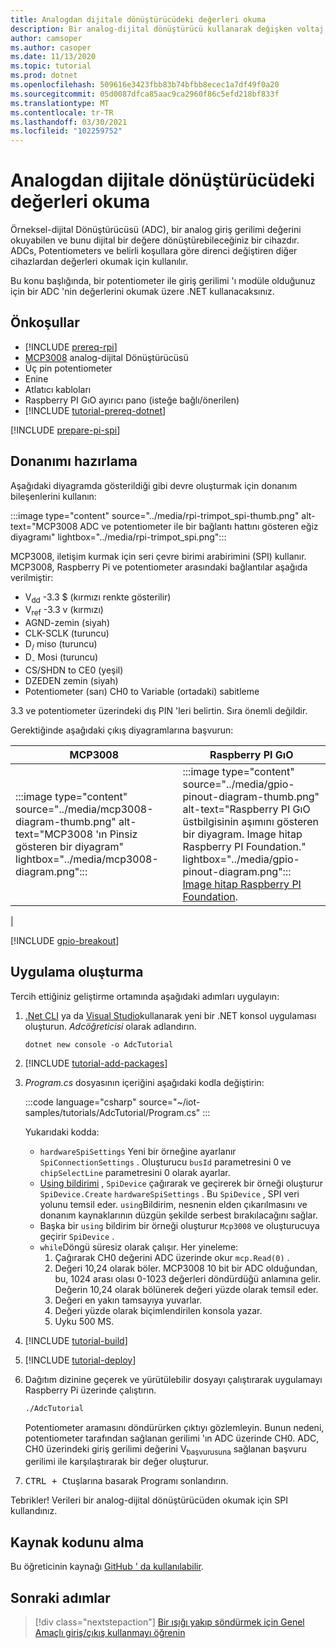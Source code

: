```yaml
---
title: Analogdan dijitale dönüştürücüdeki değerleri okuma
description: Bir analog-dijital dönüştürücü kullanarak değişken voltaj değerlerini okumayı öğrenin.
author: camsoper
ms.author: casoper
ms.date: 11/13/2020
ms.topic: tutorial
ms.prod: dotnet
ms.openlocfilehash: 509616e3423fbb83b74bfbb8ecec1a7df49f0a20
ms.sourcegitcommit: 05d0087dfca85aac9ca2960f86c5efd218bf833f
ms.translationtype: MT
ms.contentlocale: tr-TR
ms.lasthandoff: 03/30/2021
ms.locfileid: "102259752"
---
```

<!--markdownlint-disable DOCSMD011 -->
# <a name="read-values-from-an-analog-to-digital-converter"></a>Analogdan dijitale dönüştürücüdeki değerleri okuma

Örneksel-dijital Dönüştürücüsü (ADC), bir analog giriş gerilimi değerini okuyabilen ve bunu dijital bir değere dönüştürebileceğiniz bir cihazdır. ADCs, Potentiometers ve belirli koşullara göre direnci değiştiren diğer cihazlardan değerleri okumak için kullanılır.

Bu konu başlığında, bir potentiometer ile giriş gerilimi 'ı modüle olduğunuz için bir ADC 'nin değerlerini okumak üzere .NET kullanacaksınız.

## <a name="prerequisites"></a>Önkoşullar

- [!INCLUDE [prereq-rpi](../includes/prereq-rpi.md)]
- [MCP3008](https://www.microchip.com/wwwproducts/MCP3008) analog-dijital Dönüştürücüsü
- Üç pin potentiometer
- Enine
- Atlatıcı kabloları
- Raspberry PI GıO ayırıcı pano (isteğe bağlı/önerilen)
- [!INCLUDE [tutorial-prereq-dotnet](../includes/tutorial-prereq-dotnet.md)]

[!INCLUDE [prepare-pi-spi](../includes/prepare-pi-spi.md)]

## <a name="prepare-the-hardware"></a>Donanımı hazırlama

Aşağıdaki diyagramda gösterildiği gibi devre oluşturmak için donanım bileşenlerini kullanın:

:::image type="content" source="../media/rpi-trimpot_spi-thumb.png" alt-text="MCP3008 ADC ve potentiometer ile bir bağlantı hattını gösteren eğiz diyagramı" lightbox="../media/rpi-trimpot_spi.png":::

MCP3008, iletişim kurmak için seri çevre birimi arabirimini (SPI) kullanır. MCP3008, Raspberry Pi ve potentiometer arasındaki bağlantılar aşağıda verilmiştir:

- V<sub>dd</sub> -3.3 $ (kırmızı renkte gösterilir)
- V<sub>ref</sub> -3.3 v (kırmızı)
- AGND-zemin (siyah)
- CLK-SCLK (turuncu)
- D<sub>/</sub> miso (turuncu)
- D<sub>-</sub> Mosi (turuncu)
- CS/SHDN to CE0 (yeşil)
- DZEDEN zemin (siyah)
- Potentiometer (sarı) CH0 to Variable (ortadaki) sabitleme

3.3 ve potentiometer üzerindeki dış PIN 'leri belirtin. Sıra önemli değildir.

Gerektiğinde aşağıdaki çıkış diyagramlarına başvurun:

| MCP3008  | Raspberry PI GıO |
|----------|-------------------|
| :::image type="content" source="../media/mcp3008-diagram-thumb.png" alt-text="MCP3008 'ın Pinsiz gösteren bir diyagram" lightbox="../media/mcp3008-diagram.png"::: | :::image type="content" source="../media/gpio-pinout-diagram-thumb.png" alt-text="Raspberry PI GıO üstbilgisinin aşımını gösteren bir diyagram. Image hitap Raspberry PI Foundation." lightbox="../media/gpio-pinout-diagram.png":::<br />[Image hitap Raspberry PI Foundation](https://www.raspberrypi.org/documentation/usage/gpio/).
 |

[!INCLUDE [gpio-breakout](../includes/gpio-breakout.md)]

## <a name="create-the-app"></a>Uygulama oluşturma

Tercih ettiğiniz geliştirme ortamında aşağıdaki adımları uygulayın:

1. [.Net CLI](../../core/tools/dotnet-new.md) ya da [Visual Studio](../../core/tutorials/with-visual-studio.md)kullanarak yeni bir .NET konsol uygulaması oluşturun. *Adcöğreticisi* olarak adlandırın.

    ```dotnetcli
    dotnet new console -o AdcTutorial
    ```

1. [!INCLUDE [tutorial-add-packages](../includes/tutorial-add-packages.md)]
1. *Program.cs* dosyasının içeriğini aşağıdaki kodla değiştirin:

    :::code language="csharp" source="~/iot-samples/tutorials/AdcTutorial/Program.cs" :::

    Yukarıdaki kodda:

    - `hardwareSpiSettings` Yeni bir örneğine ayarlanır `SpiConnectionSettings` . Oluşturucu `busId` parametresini 0 ve `chipSelectLine` parametresini 0 olarak ayarlar.
    - [Using bildirimi](../../csharp/whats-new/csharp-8.md#using-declarations) , `SpiDevice` çağırarak ve geçirerek bir örneği oluşturur `SpiDevice.Create` `hardwareSpiSettings` . Bu `SpiDevice` , SPI veri yolunu temsil eder. `using`Bildirim, nesnenin elden çıkarılmasını ve donanım kaynaklarının düzgün şekilde serbest bırakılacağını sağlar.
    - Başka bir `using` bildirim bir örneği oluşturur `Mcp3008` ve oluşturucuya geçirir `SpiDevice` .
    - `while`Döngü süresiz olarak çalışır. Her yineleme:
        1. Çağırarak CH0 değerini ADC üzerinde okur `mcp.Read(0)` .
        1. Değeri 10,24 olarak böler. MCP3008 10 bit bir ADC olduğundan, bu, 1024 arası olası 0-1023 değerleri döndürdüğü anlamına gelir. Değerin 10,24 olarak bölünerek değeri yüzde olarak temsil eder.
        1. Değeri en yakın tamsayıya yuvarlar.
        1. Değeri yüzde olarak biçimlendirilen konsola yazar.
        1. Uyku 500 MS.

1. [!INCLUDE [tutorial-build](../includes/tutorial-build.md)]
1. [!INCLUDE [tutorial-deploy](../includes/tutorial-deploy.md)]
1. Dağıtım dizinine geçerek ve yürütülebilir dosyayı çalıştırarak uygulamayı Raspberry Pi üzerinde çalıştırın.

    ```bash
    ./AdcTutorial
    ```

    Potentiometer aramasını döndürürken çıktıyı gözlemleyin. Bunun nedeni, potentiometer tarafından sağlanan gerilimi 'ın ADC üzerinde CH0. ADC, CH0 üzerindeki giriş gerilimi değerini V<sub>başvurusuna</sub> sağlanan başvuru gerilimi ile karşılaştırarak bir değer oluşturur.

1. <kbd>CTRL + C</kbd>tuşlarına basarak Programı sonlandırın.

Tebrikler! Verileri bir analog-dijital dönüştürücüden okumak için SPI kullandınız.

## <a name="get-the-source-code"></a>Kaynak kodunu alma

Bu öğreticinin kaynağı [GitHub ' da kullanılabilir](https://github.com/MicrosoftDocs/dotnet-iot-assets/tree/master/tutorials/AdcTutorial).

## <a name="next-steps"></a>Sonraki adımlar

> [!div class="nextstepaction"]
> [Bir ışığı yakıp söndürmek için Genel Amaçlı giriş/çıkış kullanmayı öğrenin](../tutorials/blink-led.md)
